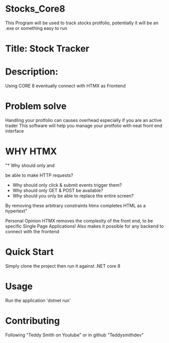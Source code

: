 # Stocks_Core8

This Program will be used to track stocks protfolio, potentially it will be an .exe or something easy to run

# Title: Stock Tracker

# Description:

Using CORE 8 eventually connect with HTMX as Frontend

# Problem solve

Handling your protfolio can causes overhead especially if you are an active trader
This software will help you manage your protfolio with neat front end interface

# WHY HTMX

"\* Why should only <a> and <form> be able to make HTTP requests?

- Why should only click & submit events trigger them?
- Why should only GET & POST be available?
- Why should you only be able to replace the entire screen?

By removing these arbitrary constraints htmx completes HTML as a hypertext"

Personal Opinion HTMX removes the complexity of the front end, to be specific Single Page Applications!
Also makes it possible for any backend to connect with the frontend

# Quick Start

Simply clone the project then run it against .NET core 8

# Usage

Run the application 'dotnet run'

# Contributing

Following "Teddy Smith on Youtube" or in github "Teddysmithdev"
